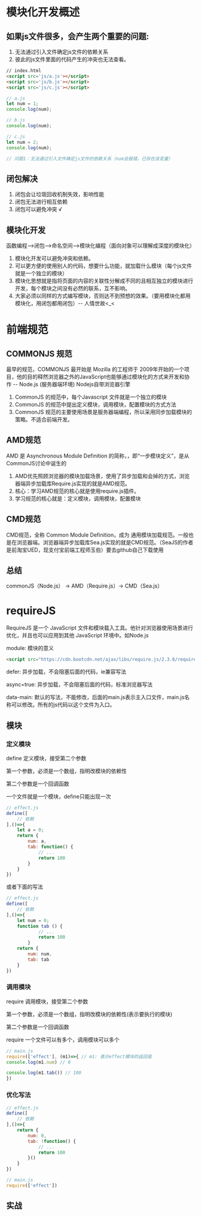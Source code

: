 # 模块化开发概述
## 如果js文件很多，会产生两个重要的问题:

1. 无法通过引入文件确定js文件的依赖关系
2. 彼此的js文件里面的代码产生的冲突也无法查看。

``` html
// index.html
<script src='js/a.js'></script>
<script src='js/b.js'></script>
<script src='js/c.js'></script>
```
``` javascript
// a.js
let num = 1;
console.log(num);

// b.js
console.log(num);

// c.js
let num = 2;
console.log(num);

// 问题1：无法通过引入文件确定js文件的依赖关系（num会报错，已存在该变量）
```
## 闭包解决

1. 闭包会让垃圾回收机制失效，影响性能
2. 闭包无法进行相互依赖
3. 闭包可以避免冲突 √

## 模块化开发

函数编程-->闭包-->命名空间-->模块化编程（面向对象可以理解成深度的模块化）

1. 模块化开发可以避免冲突和依赖。
2. 可以更方便的使用别人的代码，想要什么功能，就加载什么模块（每个js文件就是一个独立的模块）
3. 模块化思想就是指将页面的内容的关联性分解成不同的且相互独立的模块进行开发，每个模块之间没有必然的联系，互不影响。
4. 大家必须以同样的方式编写模块，否则达不到预想的效果。（要用模块化都用模块化，用闭包都用闭包）-- 人情世故<_<
# 前端规范
## COMMONJS 规范
最早的规范，COMMONJS 最开始是 Mozilla 的工程师于 2009年开始的一个项目，他的目的释然浏览器之外的JavaScript也能够通过模块化的方式来开发和协作 -- Node.js (服务器端环境) Nodejs自带浏览器引擎

1. CommonJS 的规范中，每个Javascript 文件就是一个独立的模块
2. CommonJS 的规范中提出定义模块，调用模块，配置模块的方式方法
3. CommonJS 规范的主要使用场景是服务器端编程，所以采用同步加载模块的策略。不适合前端开发。
## AMD规范
AMD 是 Asynchronous Module Definition 的简称，，即“一步模块定义”，是从CommonJS讨论中诞生的

1. AMD优先照顾浏览器的模块加载场景，使用了异步加载和会掉的方式，浏览器端异步加载库Require.js实现的就是AMD规范。
2. 核心：学习AMD规范的核心就是使用require.js插件。
3. 学习规范的核心就是：定义模块，调用模块，配置模块
## CMD规范
CMD规范，全称 Common Module Definition，成为 通用模块加载规范。一般也是在浏览器端。浏览器端异步加载库Sea.js实现的就是CMD规范。（SeaJS的作者是前淘宝UED，现支付宝前端工程师玉伯）要去github自己下载使用

## 总结
commonJS（Node.js） -> AMD（Require.js）-> CMD（Sea.js）
# requireJS
RequireJS 是一个 JavaScript 文件和模块载入工具。他针对浏览器使用场景进行优化，并且也可以应用到其他 JavaScript 环境中。如Node.js

module: 模块的意义
```html
<script src="https://cdn.bootcdn.net/ajax/libs/require.js/2.3.6/require.min.js" defer async=true data-main="script/main.js"></script>
```
defer: 异步加载，不会阻塞后面的代码，ie兼容写法

async=true: 异步加载，不会阻塞后面的代码，标准浏览器写法

data-main: 默认的写法，不能修改，后面的main.js表示主入口文件，main.js名称可以修改。所有的js代码以这个文件为入口。

## 模块
### 定义模块
define 定义模块，接受第二个参数

第一个参数，必须是一个数组，指明改模块的依赖性

第二个参数是一个回调函数

一个文件就是一个模块，define只能出现一次
``` javascript
// effect.js
define([
    // 依赖
],()=>{
    let a = 0;
    return {
        num: a,
        tab: function() {
            // ...
            return 100
        }
    }
})
```
或者下面的写法
``` javascript
// effect.js
define([
    // 依赖
],()=>{
    let num = 0;
    function tab () {
            // ...
            return 100
        }
    return {
        num: num,
        tab: tab
    }
})
```

### 调用模块

require 调用模块，接受第二个参数

第一个参数，必须是一个数组，指明改模块的依赖性(表示要执行的模块)

第二个参数是一个回调函数

require 一个文件可以有多个，调用模块可以多个
``` javascript
// main.js
require(['effect'], (m1)=>{ // m1: 表示effect模块的返回值
console.log(m1.num) // 0

console.log(m1.tab()) // 100
})
```

### 优化写法
``` javascript
// effect.js
define([
    // 依赖
],()=>{
    return {
        num: 0,
        tab: !function() {
            // ...
            return 100
        }()
    }
})

// main.js
require(['effect'])
```
## 实战

